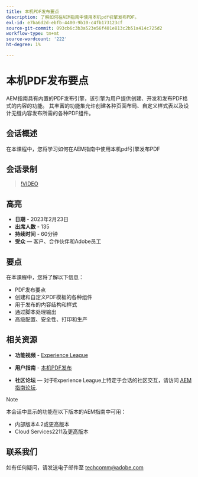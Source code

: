 ```yaml
---
title: 本机PDF发布要点
description: 了解如何在AEM指南中使用本机pdf引擎发布PDF。
exl-id: e7ba6d2d-ebfb-4400-9b10-c4fb173123cf
source-git-commit: 093cb6c3b3a523e56f401e813c2b51a414c725d2
workflow-type: tm+mt
source-wordcount: '222'
ht-degree: 1%

---
```


# 本机PDF发布要点

AEM指南具有内置的PDF发布引擎，该引擎为用户提供创建、开发和发布PDF格式的内容的功能。 其丰富的功能集允许创建各种页面布局、自定义样式表以及设计无缝内容发布所需的各种PDF组件。

## 会话概述

在本课程中，您将学习如何在AEM指南中使用本机pdf引擎发布PDF

## 会话录制

>[!VIDEO](https://video.tv.adobe.com/v/3416076/native-pdf?quality=12&learn=on)

## 高亮

- **日期** - 2023年2月23日
- **出席人数** - 135
- **持续时间** - 60分钟
- **受众**  — 客户、合作伙伴和Adobe员工

## 要点

在本课程中，您将了解以下信息：
- PDF发布要点
- 创建和自定义PDF模板的各种组件
- 用于发布的内容结构和样式
- 通过脚本处理输出
- 高级配置、安全性、打印和生产

## 相关资源

- **功能视频** -  [Experience League](https://experienceleague.adobe.com/docs/experience-manager-guides-learn/videos/advanced-user-guide/overview.html?lang=en)

- **用户指南** - [本机PDF发布](https://experienceleague.adobe.com/docs/experience-manager-guides-learn/tutorials/configuring/config-native-pdf-publish/pdf-template.html?lang=en)

- **社区论坛**  — 对于Experience League上特定于会话的社区交互，请访问  [AEM指南论坛](https://experienceleaguecommunities.adobe.com/t5/experience-manager-guides/bd-p/xml-documentation-discussions).

>[!NOTE]
>
> 本会话中显示的功能在以下版本的AEM指南中可用：
> - 内部版本4.2或更高版本
> - Cloud Services2211及更高版本


## 联系我们

如有任何疑问，请发送电子邮件至 <techcomm@adobe.com>
